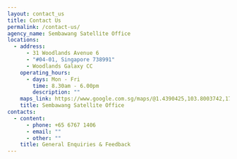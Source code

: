 ```yaml
---
layout: contact_us
title: Contact Us
permalink: /contact-us/
agency_name: Sembawang Satellite Office
locations:
  - address:
      - 31 Woodlands Avenue 6
      - "#04-01, Singapore 738991"
      - Woodlands Galaxy CC
    operating_hours:
      - days: Mon - Fri
        time: 8.30am - 6.00pm
        description: ""
    maps_link: https://www.google.com.sg/maps/@1.4390425,103.8003742,17z
    title: Sembawang Satellite Office
contacts:
  - content:
      - phone: +65 6767 1406
      - email: ""
      - other: ""
    title: General Enquiries & Feedback
---
```

